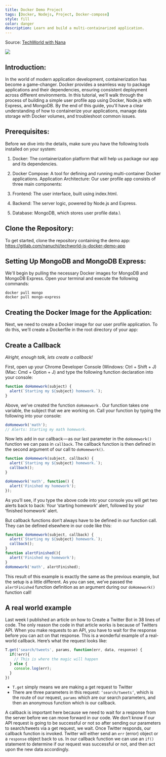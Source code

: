 ```yaml
---
title: Docker Demo Project
tags: [Docker, Nodejs, Project, Docker-compose]
style: fill
color: danger
description: Learn and build a multi-containarized application.
---
```


Source: [TechWorld with Nana](https://youtu.be/3c-iBn73dDE)

![](https://developers.redhat.com/sites/default/files/styles/article_feature/public/blog/2014/05/homepage-docker-logo.png?itok=zx0e-vcP)



## Introduction:
In the world of modern application development, containerization has become a game-changer. Docker provides a seamless way to package applications and their dependencies, ensuring consistent deployment across different environments. In this tutorial, we'll walk through the process of building a simple user profile app using Docker, Node.js with Express, and MongoDB. By the end of this guide, you'll have a clear understanding of how to containerize your applications, manage data storage with Docker volumes, and troubleshoot common issues.

## Prerequisites:
Before we dive into the details, make sure you have the following tools installed on your system:

1. Docker: The containerization platform that will help us package our app and its dependencies.
2. Docker Compose: A tool for defining and running multi-container Docker applications.
Application Architecture:
Our user profile app consists of three main components:

1. Frontend: The user interface, built using index.html.
2. Backend: The server logic, powered by Node.js and Express.
3. Database: MongoDB, which stores user profile data.\

## Clone the Repository:
To get started, clone the repository containing the demo app:
  https://gitlab.com/nanuchi/techworld-js-docker-demo-app

## Setting Up MongoDB and MongoDB Express:
We'll begin by pulling the necessary Docker images for MongoDB and MongoDB Express. Open your terminal and execute the following commands:
```
docker pull mongo
docker pull mongo-express
```

## Creating the Docker Image for the Application:
Next, we need to create a Docker image for our user profile application. To do this, we'll create a Dockerfile in the root directory of your app:
## Create a Callback

_Alright, enough talk, lets create a callback!_

First, open up your Chrome Developer Console (Windows: Ctrl + Shift + J)(Mac: Cmd + Option + J) and type the following function declaration into your console:

```javascript
function doHomework(subject) {
  alert(`Starting my ${subject} homework.`);
}
```

Above, we’ve created the function `doHomework` . Our function takes one variable, the subject that we are working on. Call your function by typing the following into your console:

```javascript
doHomework('math');
// Alerts: Starting my math homework.
```

Now lets add in our callback — as our last parameter in the `doHomework()` function we can pass in `callback`. The callback function is then defined in the second argument of our call to `doHomework()`.

```javascript
function doHomework(subject, callback) {
  alert(`Starting my ${subject} homework.`);
  callback();
}

doHomework('math', function() {
  alert('Finished my homework');
});
```

As you’ll see, if you type the above code into your console you will get two alerts back to back: Your ‘starting homework’ alert, followed by your ‘finished homework’ alert.

But callback functions don’t always have to be defined in our function call. They can be defined elsewhere in our code like this:

```javascript
function doHomework(subject, callback) {
  alert(`Starting my ${subject} homework.`);
  callback();
}
function alertFinished(){
  alert('Finished my homework');
}
doHomework('math', alertFinished);
```

This result of this example is exactly the same as the previous example, but the setup is a little different. As you can see, we’ve passed the `alertFinished` function definition as an argument during our `doHomework()` function call!

## A real world example

Last week I published an article on how to Create a Twitter Bot in 38 lines of code. The only reason the code in that article works is because of Twitters API. When you make requests to an API, you have to wait for the response before you can act on that response. This is a wonderful example of a real-world callback. Here’s what the request looks like:

```javascript
T.get('search/tweets', params, function(err, data, response) {
  if(!err){
    // This is where the magic will happen
  } else {
    console.log(err);
  }
})
```

- `T.get` simply means we are making a get request to Twitter
- There are three parameters in this request: `‘search/tweets’`, which is the route of our request, `params` which are our search parameters, and then an anonymous function which is our callback.

A callback is important here because we need to wait for a response from the server before we can move forward in our code. We don’t know if our API request is going to be successful or not so after sending our parameters to search/tweets via a get request, we wait. Once Twitter responds, our callback function is invoked. Twitter will either send an `err` (error) object or a `response` object back to us. In our callback function we can use an `if()` statement to determine if our request was successful or not, and then act upon the new data accordingly.